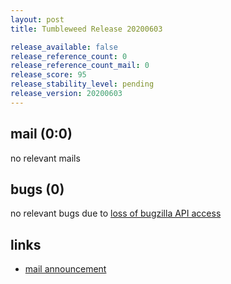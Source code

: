 ```yaml
---
layout: post
title: Tumbleweed Release 20200603

release_available: false
release_reference_count: 0
release_reference_count_mail: 0
release_score: 95
release_stability_level: pending
release_version: 20200603
---
```


## mail (0:0)

no relevant mails

## bugs (0)

<!--more-->

no relevant bugs due to [loss of bugzilla API access](https://bugzilla.opensuse.org/show_bug.cgi?id=1157722)



## links

- [mail announcement](https://lists.opensuse.org/opensuse-factory/2020-06/msg00034.html)
